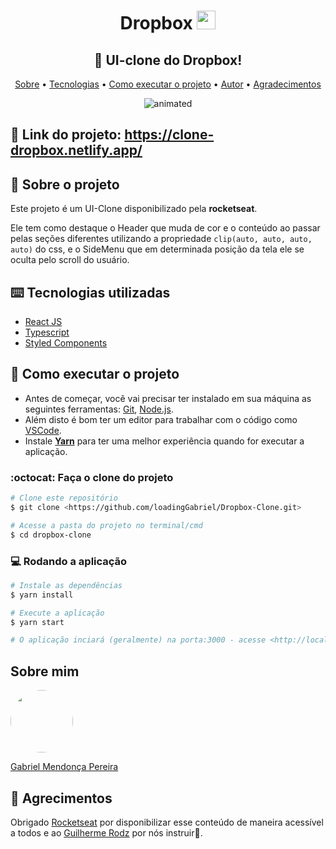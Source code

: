 <h1 align="center">Dropbox <img height="30" src="https://user-images.githubusercontent.com/49095200/90314538-daa23b00-deea-11ea-9a70-bbf279de9996.png" /></h1>

<h2 align="center"> 👬 UI-clone do Dropbox!</h2>
<p align="center">
 <a href="#-sobre-o-projeto">Sobre</a> •
 <a href="">Tecnologias</a> • 
 <a href="#-como-executar-o-projeto">Como executar o projeto</a> • 
 <a href="#sobre-mim">Autor</a> • 
 <a href="">Agradecimentos</a>
</p>

<p align="center">
  <img src="https://user-images.githubusercontent.com/49095200/90315333-15a76d00-def1-11ea-9095-37f1ccde3c41.gif" alt="animated" />
</p>

## 🎯 Link do projeto: https://clone-dropbox.netlify.app/

## 💬 Sobre o projeto
Este projeto é um UI-Clone disponibilizado pela **rocketseat**.

Ele tem como destaque o Header que muda de cor e o conteúdo ao passar pelas seções diferentes utilizando a propriedade ```clip(auto, auto, auto, auto)``` do css, e o SideMenu que em determinada posição da tela ele se oculta pelo scroll do usuário.

## ⌨️ Tecnologias utilizadas
* [React JS](https://pt-br.reactjs.org)
* [Typescript](https://www.typescriptlang.org/)
* [Styled Components](https://styled-components.com/)

## 🚀 Como executar o projeto

- Antes de começar, você vai precisar ter instalado em sua máquina as seguintes ferramentas: [Git](https://git-scm.com), [Node.js](https://nodejs.org/en/). 
- Além disto é bom ter um editor para trabalhar com o código como [VSCode](https://code.visualstudio.com/).
- Instale **[Yarn](https://yarnpkg.com/)** para ter uma melhor experiência quando for executar a aplicação.

### :octocat: Faça o clone do projeto

```bash
# Clone este repositório
$ git clone <https://github.com/loadingGabriel/Dropbox-Clone.git>

# Acesse a pasta do projeto no terminal/cmd
$ cd dropbox-clone

```

### 💻 Rodando a aplicação
```bash
# Instale as dependências
$ yarn install

# Execute a aplicação 
$ yarn start

# O aplicação inciará (geralmente) na porta:3000 - acesse <http://localhost:3000>
```

## Sobre mim
<a href="https://www.linkedin.com/in/gabriel-mendonca-pereira/">
 <img style="border-radius:50%" width="100px; "src="https://avatars0.githubusercontent.com/u/49095200?s=460&u=27a77c43fff5eab61be02a3fedfd7db554145981&v=4"/>
 <p>Gabriel Mendonça Pereira</p>
</a>

## 💜 Agrecimentos
Obrigado [Rocketseat](https://github.com/Rocketseat) por disponibilizar esse conteúdo de maneira acessível a todos e ao [Guilherme Rodz](https://github.com/guilhermerodz) por nós instruir🚀.

